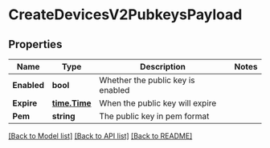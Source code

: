 # CreateDevicesV2PubkeysPayload

## Properties

Name | Type | Description | Notes
------------ | ------------- | ------------- | -------------
**Enabled** | **bool** | Whether the public key is enabled | 
**Expire** | [**time.Time**](time.Time.md) | When the public key will expire | 
**Pem** | **string** | The public key in pem format | 

[[Back to Model list]](../README.md#documentation-for-models) [[Back to API list]](../README.md#documentation-for-api-endpoints) [[Back to README]](../README.md)


